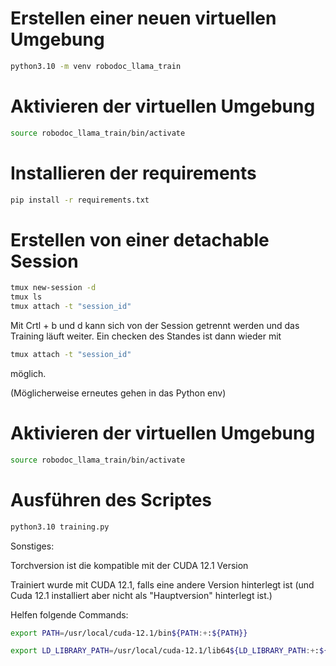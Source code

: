 # Erstellen einer neuen virtuellen Umgebung

```bash
python3.10 -m venv robodoc_llama_train
```

# Aktivieren der virtuellen Umgebung

```bash
source robodoc_llama_train/bin/activate
```
# Installieren der requirements

```bash
pip install -r requirements.txt
```

# Erstellen von einer detachable Session 

```bash
tmux new-session -d
tmux ls
tmux attach -t "session_id"
```

Mit Crtl + b und d kann sich von der Session getrennt werden und das Training läuft weiter.
Ein checken des Standes ist dann wieder mit  
```bash
tmux attach -t "session_id"
```
möglich.


(Möglicherweise erneutes gehen in das Python env)
# Aktivieren der virtuellen Umgebung

```bash
source robodoc_llama_train/bin/activate
```

# Ausführen des Scriptes

```bash
python3.10 training.py
```

Sonstiges:

Torchversion ist die kompatible mit der CUDA 12.1 Version

Trainiert wurde mit CUDA 12.1, falls eine andere Version hinterlegt ist (und Cuda 12.1 installiert aber nicht als "Hauptversion" hinterlegt ist.) 

Helfen folgende Commands:

```bash
export PATH=/usr/local/cuda-12.1/bin${PATH:+:${PATH}}

export LD_LIBRARY_PATH=/usr/local/cuda-12.1/lib64${LD_LIBRARY_PATH:+:${LD_LIBRARY_PATH}}
```



